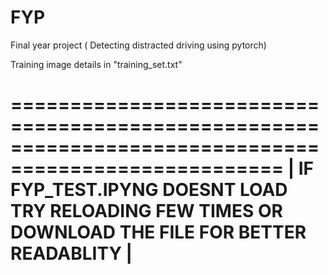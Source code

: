 # FYP
Final year project ( Detecting distracted driving using pytorch)

Training image details in "training_set.txt"

=====================================================================================================
| IF FYP_TEST.IPYNG DOESNT LOAD TRY RELOADING FEW TIMES OR DOWNLOAD THE FILE FOR BETTER READABLITY  |
=====================================================================================================
